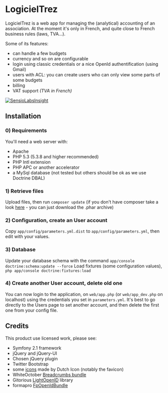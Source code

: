 # LogicielTrez #

LogicielTrez is a web app for managing the (analytical) accounting of an association.
At the moment it's only in French, and quite close to French business rules (laws, TVA...).

Some of its features:
* can handle a few budgets
* currency and so on are configurable
* login using classic credentials or a nice OpenId authentification (using Gmail)
* users with ACL: you can create users who can only view some parts of some budgets
* billing
* VAT support _(TVA in French)_

[![SensioLabsInsight](https://insight.sensiolabs.com/projects/10df6b3b-7639-4b17-b384-e9bdd2e09972/small.png)](https://insight.sensiolabs.com/projects/10df6b3b-7639-4b17-b384-e9bdd2e09972)

## Installation ##

### 0) Requirements

You'll need a web server with:
* Apache
* PHP 5.3 (5.3.8 and higher recommended)
* PHP Intl extension
* PHP APC or another accelerator
* a MySql database (not tested but others should be ok as we use Doctrine DBAL)

### 1) Retrieve files

Upload files, then run ```composer update``` (if you don't have composer take a look [here](http://getcomposer.org) - you can just download the .phar archive)

### 2) Configuration, create an User account

Copy ```app/config/parameters.yml.dist``` to ```app/config/parameters.yml```, then edit with your values.

### 3) Database

Update your database schema with the command ```app/console doctrine:schema:update --force```
Load fixtures (some configuration values), ```php app/console doctrine:fixtures:load```

### 4) Create another User account, delete old one

You can now login to the application, on ```web/app.php``` (or ```web/app_dev.php``` on localhost) using the credentials you set in ```parameters.yml```. It's best to go directly to the Users page to set another account, and then delete the first one from your config file.

## Credits ##

This product use licensed work, please see:
 * Symfony 2.1 framework
 * jQuery and jQuery-UI
 * Chosen jQuery plugin
 * Twitter Bootstrap
 * some [icons](http://www.smashingmagazine.com/2012/11/11/dutch-icon-set-smashing-edition/) made by Dutch Icon (notably the favicon)
 * WhiteOctober [Breadcrumbs bundle](https://github.com/whiteoctober/BreadcrumbsBundle)
 * Gitorious [LightOpenID](https://gitorious.org/lightopenid) library
 * formapro [FpOpenIdBundle](https://github.com/formapro/FpOpenIdBundle)
